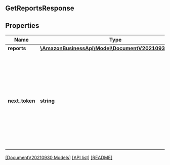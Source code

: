## GetReportsResponse

## Properties

Name | Type | Description | Notes
------------ | ------------- | ------------- | -------------
**reports** | [**\AmazonBusinessApi\Model\DocumentV20210930\Report[]**](Report.md) |  |
**next_token** | **string** | Returned when the number of results exceeds pageSize. To get the next page of results, call getReports with this token as the only parameter. | [optional]

[[DocumentV20210930 Models]](../) [[API list]](../../Api) [[README]](../../../README.md)
